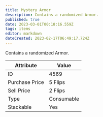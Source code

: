 ```yaml
---
title: Mystery Armor
description: Contains a randomized Armor.
published: true
date: 2023-03-01T00:18:16.559Z
tags: items
editor: markdown
dateCreated: 2023-02-17T06:49:17.724Z
---
```


Contains a randomized Armor.

|Attribute|Value|
|-|-|
|ID|4569|
|Purchase Price|5 Flips|
|Sell Price|2 Flips|
|Type|Consumable|
|Stackable|Yes|

